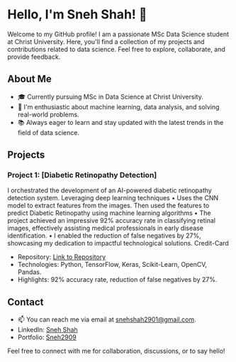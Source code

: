 # Hello, I'm Sneh Shah! 👋

Welcome to my GitHub profile! I am a passionate MSc Data Science student at Christ University. Here, you'll find a collection of my projects and contributions related to data science. Feel free to explore, collaborate, and provide feedback.

## About Me

- 🎓 Currently pursuing MSc in Data Science at Christ University.
- 🌱 I'm enthusiastic about machine learning, data analysis, and solving real-world problems.
- 📚 Always eager to learn and stay updated with the latest trends in the field of data science.

## Projects

### Project 1: [Diabetic Retinopathy Detection]

I orchestrated the development of an AI-powered diabetic retinopathy detection system. Leveraging deep learning techniques
• Uses the CNN model to extract features from the images. Then used the features to predict Diabetic Retinopathy using machine learning algorithms
• The project achieved an impressive 92% accuracy rate in classifying retinal images, effectively assisting medical professionals in early disease identification.
• I enabled the reduction of false negatives by 27%, showcasing my dedication to impactful technological solutions.
Credit-Card

- Repository: [Link to Repository](https://github.com/sneh2909/diabetic-retinopathy)
- Technologies: Python, TensorFlow, Keras, Scikit-Learn, OpenCV, Pandas.
- Highlights: 92% accuracy rate, reduction of false negatives by 27%.


## Contact

- 📫 You can reach me via email at snehshah2901@gmail.com.
- LinkedIn: [Sneh Shah](https://www.linkedin.com/in/sneh-shah29/)
- Portfolio: [Sneh2909](https://sneh2909.github.io/Portfolio/)

Feel free to connect with me for collaboration, discussions, or to say hello!

